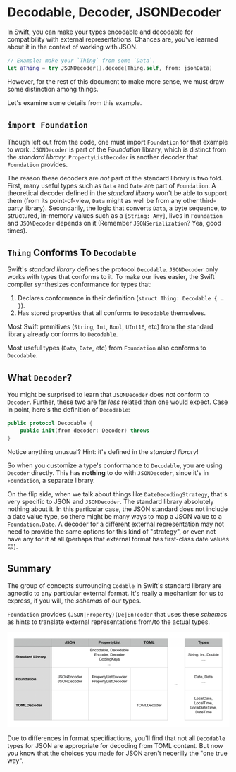 # Decodable, Decoder, JSONDecoder

In Swift, you can make your types encodable and decodable for compatibility with
external representations. Chances are, you've learned about it in the context
of working with JSON.

```swift
// Example: make your `Thing` from some `Data`.
let aThing = try JSONDecoder().decode(Thing.self, from: jsonData)
```

However, for the rest of this document to make more sense, we must draw some
distinction among things.

Let's examine some details from this example.

## `import Foundation`

Though left out from the code, one must import `Foundation` for that example to
work. `JSONDecoder` is part of the _Foundation_ library, which is distinct
from the _standard library_. `PropertyListDecoder` is another decoder that
`Foundation` provides.

The reason these decoders are _not_ part of the standard library is two fold.
First, many useful types such as `Data` and `Date` are part of `Foundation`.
A theoretical decoder defined in the _standard library_ won't be able to support
them (from its point-of-view, `Data` might as well be from any other third-party
library). Secondarily, the logic that converts `Data`, a byte sequence, to
structured, in-memory values such as a `[String: Any]`, lives in `Foundation`
and `JSONDecoder` depends on it (Remember `JSONSerialization`? Yea, good times).

## `Thing` Conforms To `Decodable`

Swift's _standard library_ defines the protocol `Decodable`. `JSONDecoder` only
works with types that conforms to it. To make our lives easier, the Swift
compiler synthesizes conformance for types that:

1. Declares conformance in their definition (`struct Thing: Decodable { … }`).
2. Has stored properties that all conforms to `Decodable` themselves.

Most Swift premitives (`String`, `Int`, `Bool`, `UInt16`, etc) from the standard
library already conforms to `Decodable`.

Most useful types (`Data`, `Date`, etc) from `Foundation` also conforms to
`Decodable`.

## What `Decoder`?

You might be surprised to learn that `JSONDecoder` does _not_ conform to
`Decoder`. Further, these two are far _less_ related than one would expect. Case
in point, here's the definition of `Decodable`:

```swift
public protocol Decodable {
    public init(from decoder: Decoder) throws
}
```

Notice anything unusual? Hint: it's defined in the _standard library_!

So when you customize a type's conformance to `Decodable`, you are using
`Decoder` directly. This has **nothing** to do with `JSONDecoder`, since it's in
`Foundation`, a separate library.

On the flip side, when we talk about things like `DateDecodingStrategy`, that's
very specific to JSON and `JSONDecoder`. The standard library absolutely nothing
about it. In this particular case, the JSON standard does not include a date
value type, so there might be many ways to map a JSON value to
a `Foundation.Date`. A decoder for a different external representation may not
need to provide the same options for this kind of "strategy", or even not have
any for it at all (perhaps that external format has first-class date values 😉).

## Summary

The group of concepts surrounding `Codable` in Swift's standard library are
agnostic to any particular external format. It's really a mechanism for us to
express, if you will, the *schema*s of our types.

`Foundation` provides `(JSON|Property)(De|En)coder` that uses these *schema*s
as hints to translate external representations from/to the actual types.

![](images/Summary.png?raw=true)

Due to differences in format specifiactions, you'll find that not all
`Decodable` types for JSON are appropriate for decoding from TOML content. But
now you know that the choices you made for JSON aren't necerilly the "one true
way".
